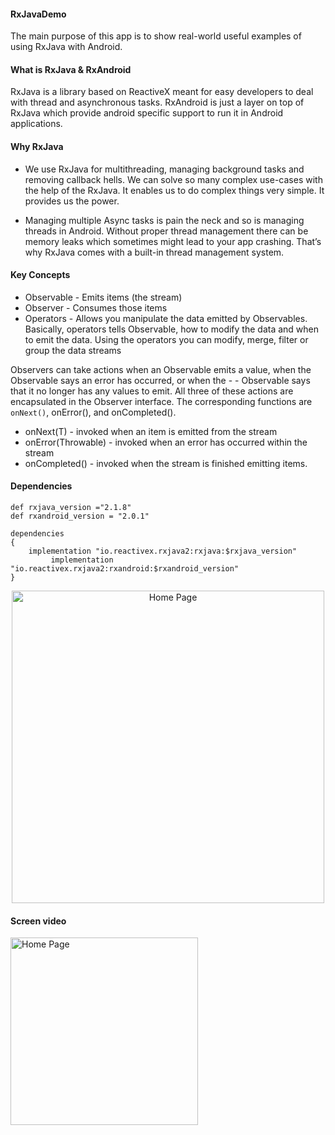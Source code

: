 #### RxJavaDemo

The main purpose of this app is to show real-world useful examples of using RxJava with Android.

#### What is RxJava & RxAndroid

RxJava is a library based on ReactiveX meant for easy developers to deal with thread and asynchronous tasks. RxAndroid is just a layer on top of RxJava which provide android specific support to run it in Android applications.

#### Why RxJava

- We use RxJava for multithreading, managing background tasks and removing callback hells. We can solve so many complex use-cases with the help of the RxJava. It enables us to do complex things very simple. It provides us the power.

- Managing multiple Async tasks is pain the neck and so is managing threads in Android. Without proper thread management there can be memory leaks which sometimes might lead to your app crashing. That’s why RxJava comes with a built-in thread management system.

#### Key Concepts

- Observable - Emits items (the stream)
- Observer - Consumes those items
- Operators - Allows you manipulate the data emitted by Observables. Basically, operators tells Observable, how to modify the data and when to emit the data. Using the operators you can modify, merge, filter or group the data streams

Observers can take actions when an Observable emits a value, when the Observable says an error has occurred, or when the - - Observable says that it no longer has any values to emit. All three of these actions are encapsulated in the Observer interface. The corresponding functions are `onNext()`, onError(), and onCompleted().

- onNext(T) - invoked when an item is emitted from the stream
- onError(Throwable) - invoked when an error has occurred within the stream
- onCompleted() - invoked when the stream is finished emitting items.

#### Dependencies 

```
def rxjava_version ="2.1.8"
def rxandroid_version = "2.0.1"

dependencies 
{
	implementation "io.reactivex.rxjava2:rxjava:$rxjava_version"
         implementation "io.reactivex.rxjava2:rxandroid:$rxandroid_version"
}

```

<td>
    <p align="center">
  <img src="https://user-images.githubusercontent.com/10658016/70052761-00f0a680-15fa-11ea-86d1-44cc4061905f.png?raw=true" alt="Home Page" width="500"/>
</p>
</td>

#### Screen video
<td>
    <p align="left">
  <img src="https://user-images.githubusercontent.com/10658016/70054651-f7693d80-15fd-11ea-862e-37fd2182475f.gif?raw=true" alt="Home Page" width="300"/>
</p>


